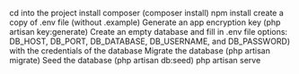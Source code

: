 cd into the project
install composer (composer install)
npm install
create a copy of .env file (without .example)
Generate an app encryption key (php artisan key:generate)
Create an empty database and fill in .env file options: DB_HOST, DB_PORT, DB_DATABASE, DB_USERNAME, and DB_PASSWORD) with the credentials of the database
Migrate the database (php artisan migrate)
Seed the database (php artisan db:seed)
php artisan serve
